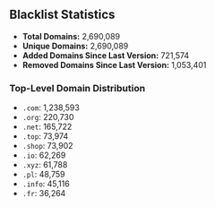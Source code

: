 ## Blacklist Statistics

- **Total Domains:** 2,690,089
- **Unique Domains:** 2,690,089
- **Added Domains Since Last Version:** 721,574
- **Removed Domains Since Last Version:** 1,053,401

### Top-Level Domain Distribution

-  `.com`: 1,238,593
-  `.org`: 220,730
-  `.net`: 165,722
-  `.top`: 73,974
-  `.shop`: 73,902
-  `.io`: 62,269
-  `.xyz`: 61,788
-  `.pl`: 48,759
-  `.info`: 45,116
-  `.fr`: 36,264
